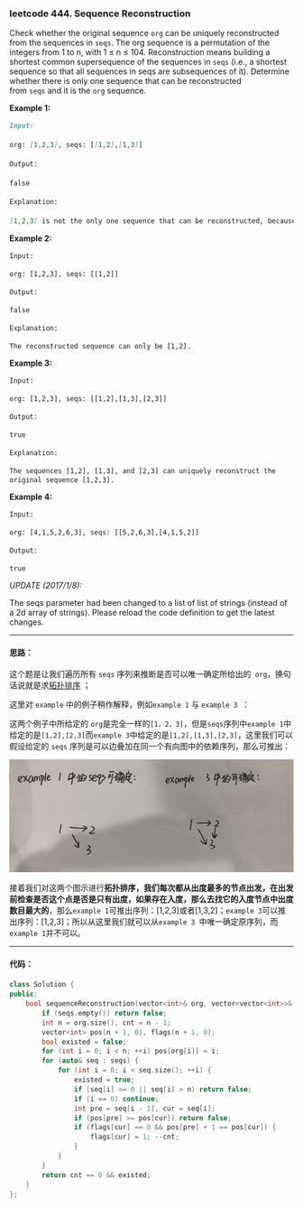 ### leetcode 444. Sequence Reconstruction

Check whether the original sequence `org` can be uniquely reconstructed from the sequences in `seqs`. The org sequence is a permutation of the integers from 1 to n, with 1 ≤ n ≤ 104. Reconstruction means building a shortest common supersequence of the sequences in `seqs` (i.e., a shortest sequence so that all sequences in seqs are subsequences of it). Determine whether there is only one sequence that can be reconstructed from `seqs` and it is the `org` sequence.

**Example 1:**

```markdown
Input:

org: [1,2,3], seqs: [[1,2],[1,3]]

Output:

false

Explanation:

[1,2,3] is not the only one sequence that can be reconstructed, because [1,3,2] is also a valid sequence that can be reconstructed.

```

**Example 2:**

```
Input:

org: [1,2,3], seqs: [[1,2]]

Output:

false

Explanation:

The reconstructed sequence can only be [1,2].
```

**Example 3:**

```
Input:

org: [1,2,3], seqs: [[1,2],[1,3],[2,3]]

Output:

true

Explanation:

The sequences [1,2], [1,3], and [2,3] can uniquely reconstruct the original sequence [1,2,3].
```


**Example 4:**

```
Input:

org: [4,1,5,2,6,3], seqs: [[5,2,6,3],[4,1,5,2]]

Output:

true
```

*UPDATE (2017/1/8):*

The seqs parameter had been changed to a list of list of strings (instead of a 2d array of strings). Please reload the code definition to get the latest changes.

----

#### 思路：

这个题是让我们遍历所有 `seqs` 序列来推断是否可以唯一确定所给出的` org`，换句话说就是求[拓扑排序](https://blog.csdn.net/qq_24028753/article/details/77692447) ；

这里对 `example` 中的例子稍作解释，例如`example 1` 与 `example 3 `：

这两个例子中所给定的 `org`是完全一样的`[1，2，3]`，但是`seqs`序列中`example 1`中给定的是`[1,2],[2,3]`而`example 3`中给定的是`[1,2],[1,3],[2,3]`，这里我们可以假设给定的 `seqs` 序列是可以边叠加在同一个有向图中的依赖序列，那么可推出：

![TIM截图20181207163727](.\TIM截图20181207163727.png)

接着我们对这两个图示进行**拓扑排序，我们每次都从出度最多的节点出发，在出发前检查是否这个点是否是只有出度，如果存在入度，那么去找它的入度节点中出度数目最大的**，那么`example 1`可推出序列：[1,2,3]或者[1,3,2]；`example 3`可以推出序列：[1,2,3]；所以从这里我们就可以从`example 3 `中唯一确定原序列，而`example 1`并不可以。

----

#### 代码：

``` cpp
class Solution {
public:
    bool sequenceReconstruction(vector<int>& org, vector<vector<int>>& seqs) {
        if (seqs.empty()) return false;
        int n = org.size(), cnt = n - 1;
        vector<int> pos(n + 1, 0), flags(n + 1, 0);
        bool existed = false;
        for (int i = 0; i < n; ++i) pos[org[i]] = i;
        for (auto& seq : seqs) {
            for (int i = 0; i < seq.size(); ++i) {
                existed = true;
                if (seq[i] <= 0 || seq[i] > n) return false;
                if (i == 0) continue;
                int pre = seq[i - 1], cur = seq[i];
                if (pos[pre] >= pos[cur]) return false;
                if (flags[cur] == 0 && pos[pre] + 1 == pos[cur]) {
                    flags[cur] = 1; --cnt;
                }
            }
        }
        return cnt == 0 && existed;
    }
};
```